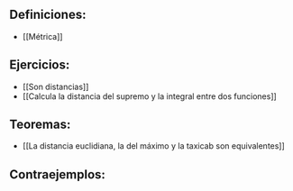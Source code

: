 
## Definiciones:

- [[Métrica]]
## Ejercicios:

- [[Son distancias]]
- [[Calcula la distancia del supremo y la integral entre dos funciones]]

## Teoremas:

- [[La distancia euclidiana, la del máximo y la taxicab son equivalentes]]
## Contraejemplos:
